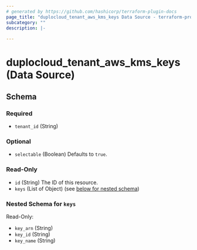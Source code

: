 ```yaml
---
# generated by https://github.com/hashicorp/terraform-plugin-docs
page_title: "duplocloud_tenant_aws_kms_keys Data Source - terraform-provider-duplocloud"
subcategory: ""
description: |-
  
---
```


# duplocloud_tenant_aws_kms_keys (Data Source)





<!-- schema generated by tfplugindocs -->
## Schema

### Required

- `tenant_id` (String)

### Optional

- `selectable` (Boolean) Defaults to `true`.

### Read-Only

- `id` (String) The ID of this resource.
- `keys` (List of Object) (see [below for nested schema](#nestedatt--keys))

<a id="nestedatt--keys"></a>
### Nested Schema for `keys`

Read-Only:

- `key_arn` (String)
- `key_id` (String)
- `key_name` (String)


